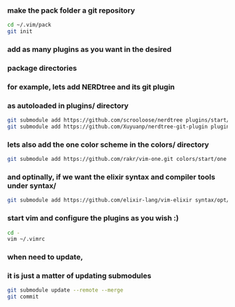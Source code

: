 
### make the pack folder a git repository
``` bash
cd ~/.vim/pack
git init
```
### add as many plugins as you want in the desired
### package directories

### for example, lets add NERDtree and its git plugin
### as autoloaded in plugins/ directory
``` bash
git submodule add https://github.com/scrooloose/nerdtree plugins/start/nerdtree
git submodule add https://github.com/Xuyuanp/nerdtree-git-plugin plugins/start/nerdtree-git-plugin
```

### lets also add the one color scheme in the colors/ directory
``` bash
git submodule add https://github.com/rakr/vim-one.git colors/start/one
```

### and optinally, if we want the elixir syntax and compiler tools under syntax/
``` bash
git submodule add https://github.com/elixir-lang/vim-elixir syntax/opt/elixir
```

### start vim and configure the plugins as you wish :)
``` bash
cd -
vim ~/.vimrc
```

### when need to update,
### it is just a matter of updating submodules
``` bash
git submodule update --remote --merge
git commit
```

